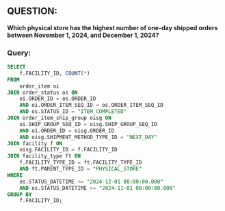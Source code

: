 ## QUESTION:  
**Which physical store has the highest number of one-day shipped orders between November 1, 2024, and December 1, 2024?**

### Query:
```sql
SELECT
    f.FACILITY_ID, COUNT(*)
FROM
    order_item oi
JOIN order_status os ON
    oi.ORDER_ID = os.ORDER_ID
    AND oi.ORDER_ITEM_SEQ_ID = os.ORDER_ITEM_SEQ_ID
    AND os.STATUS_ID = "ITEM_COMPLETED"
JOIN order_item_ship_group oisg ON
    oi.SHIP_GROUP_SEQ_ID = oisg.SHIP_GROUP_SEQ_ID
    AND oi.ORDER_ID = oisg.ORDER_ID
    AND oisg.SHIPMENT_METHOD_TYPE_ID = "NEXT_DAY"
JOIN facility f ON
    oisg.FACILITY_ID = f.FACILITY_ID
JOIN facility_type ft ON
    f.FACILITY_TYPE_ID = ft.FACILITY_TYPE_ID
    AND ft.PARENT_TYPE_ID = "PHYSICAL_STORE"
WHERE
    os.STATUS_DATETIME <= "2024-12-01 00:00:00.000"
    AND os.STATUS_DATETIME >= "2024-11-01 00:00:00.000"
GROUP BY
    f.FACILITY_ID;
